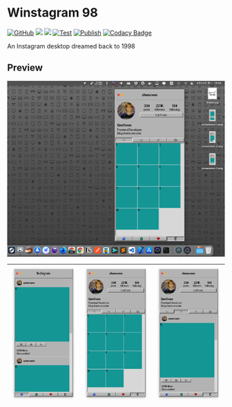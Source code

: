 # Winstagram 98

[![GitHub](https://img.shields.io/github/license/shensven/winstagram_98)](./LICENSE)
[![](https://img.shields.io/github/package-json/dependency-version/shensven/winstagram_98/dev/electron)](./package.json)
[![](https://img.shields.io/github/package-json/dependency-version/shensven/winstagram_98/react)](./package.json)
[![Test](https://github.com/shensven/winstagram_98/actions/workflows/test.yml/badge.svg?branch=dev)](https://github.com/shensven/winstagram_98/actions/workflows/test.yml)
[![Publish](https://github.com/shensven/winstagram_98/actions/workflows/publish.yml/badge.svg?branch=main)](https://github.com/shensven/winstagram_98/actions/workflows/publish.yml)
[![Codacy Badge](https://api.codacy.com/project/badge/Grade/0f479f809f624ee7a750824c50824d72)](https://app.codacy.com/gh/shensven/winstagram_98?utm_source=github.com&utm_medium=referral&utm_content=shensven/winstagram_98&utm_campaign=Badge_Grade_Settings)

An Instagram desktop dreamed back to 1998

## Preview

![Screenshot 1](assets/screenshot/screenshot-0.png)

| ![Screenshot 1](assets/screenshot/screenshot-1.png) | ![Screenshot 1](assets/screenshot/screenshot-2.png) | ![Screenshot 1](assets/screenshot/screenshot-3.png) |
| :-------------------------------------------------: | :-------------------------------------------------: | :-------------------------------------------------: |
